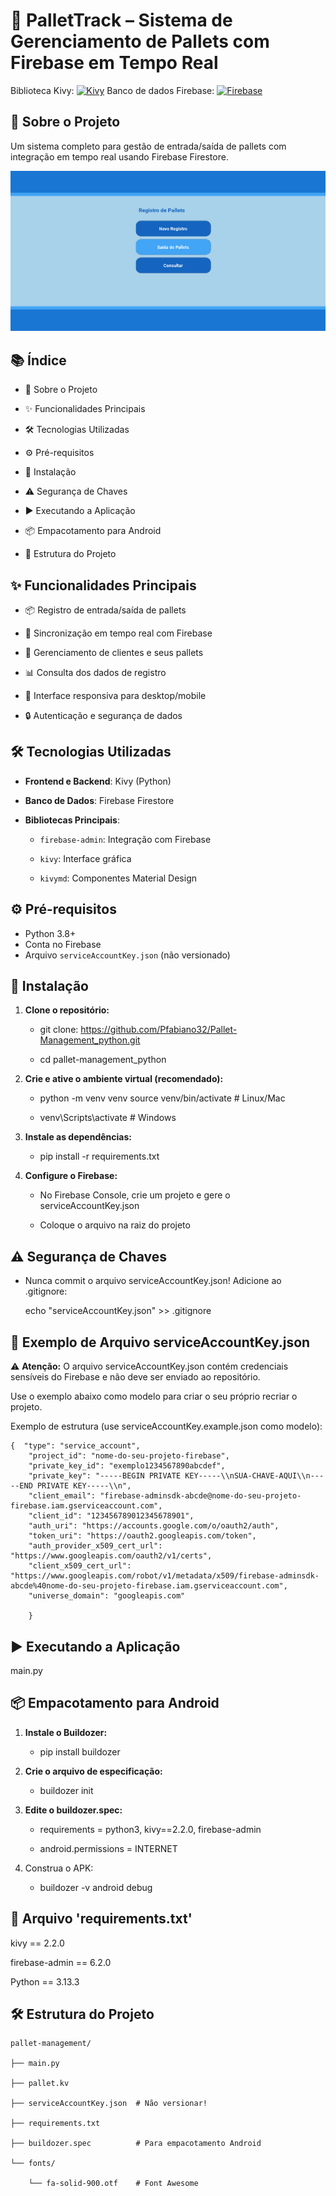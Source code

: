 # 🚀 PalletTrack – Sistema de Gerenciamento de Pallets com Firebase em Tempo Real

Biblioteca Kivy: [![Kivy](https://img.shields.io/badge/Kivy-2.2.0-blue)](https://kivy.org)
Banco de dados Firebase: [![Firebase](https://img.shields.io/badge/Firebase-Cloud%20Firestore-orange)](https://firebase.google.com)

## 🧾 Sobre o Projeto
Um sistema completo para gestão de entrada/saída de pallets com integração em tempo real usando Firebase Firestore.

![Menu do Aplicativo](menu_imagem.png)

## 📚 Índice

- 🧾 Sobre o Projeto

- ✨ Funcionalidades Principais

- 🛠 Tecnologias Utilizadas

- ⚙️ Pré-requisitos

- 🚀 Instalação

- ⚠️ Segurança de Chaves

- ▶️ Executando a Aplicação

- 📦 Empacotamento para Android

- 📂 Estrutura do Projeto

## ✨ Funcionalidades Principais

- 📦 Registro de entrada/saída de pallets

- 🔄 Sincronização em tempo real com Firebase

- 👥 Gerenciamento de clientes e seus pallets

- 📊 Consulta dos dados de registro

- 📱 Interface responsiva para desktop/mobile

- 🔒 Autenticação e segurança de dados

## 🛠 Tecnologias Utilizadas

- **Frontend e Backend**: Kivy (Python)

- **Banco de Dados**: Firebase Firestore

- **Bibliotecas Principais**:
  - `firebase-admin`: Integração com Firebase

  - `kivy`: Interface gráfica

  - `kivymd`: Componentes Material Design

## ⚙️ Pré-requisitos

- Python 3.8+
- Conta no Firebase
- Arquivo `serviceAccountKey.json` (não versionado)

## 🚀 Instalação

1. **Clone o repositório:**

    - git clone:  https://github.com/Pfabiano32/Pallet-Management_python.git

    - cd pallet-management_python

2. **Crie e ative o ambiente virtual (recomendado):**

    - python -m venv venv
source venv/bin/activate  # Linux/Mac

    - venv\Scripts\activate  # Windows

3. **Instale as dependências:**

    - pip install -r requirements.txt

4. **Configure o Firebase:**

    - No Firebase Console, crie um projeto e gere o serviceAccountKey.json

    - Coloque o arquivo na raiz do projeto

## ⚠️ Segurança de Chaves

- Nunca commit o arquivo serviceAccountKey.json! Adicione ao .gitignore:

    
    echo "serviceAccountKey.json" >> .gitignore

## 🔑 Exemplo de Arquivo serviceAccountKey.json
⚠️ **Atenção:** O arquivo serviceAccountKey.json contém credenciais sensíveis do Firebase e não deve ser enviado ao repositório.

Use o exemplo abaixo como modelo para criar o seu próprio recriar o projeto.

Exemplo de estrutura (use serviceAccountKey.example.json como modelo):

    {  "type": "service_account",
        "project_id": "nome-do-seu-projeto-firebase",
        "private_key_id": "exemplo1234567890abcdef",
        "private_key": "-----BEGIN PRIVATE KEY-----\\nSUA-CHAVE-AQUI\\n-----END PRIVATE KEY-----\\n",
        "client_email": "firebase-adminsdk-abcde@nome-do-seu-projeto-firebase.iam.gserviceaccount.com",
        "client_id": "123456789012345678901",
        "auth_uri": "https://accounts.google.com/o/oauth2/auth",
        "token_uri": "https://oauth2.googleapis.com/token",
        "auth_provider_x509_cert_url": "https://www.googleapis.com/oauth2/v1/certs",
        "client_x509_cert_url": "https://www.googleapis.com/robot/v1/metadata/x509/firebase-adminsdk-abcde%40nome-do-seu-projeto-firebase.iam.gserviceaccount.com",
        "universe_domain": "googleapis.com"

        }

## ▶️ Executando a Aplicação

main.py

## 📦 Empacotamento para Android

1. **Instale o Buildozer:**

    - pip install buildozer

2. **Crie o arquivo de especificação:**

    - buildozer init

3. **Edite o buildozer.spec:**

    - requirements = python3, kivy==2.2.0, firebase-admin

    - android.permissions = INTERNET

4. Construa o APK:

    - buildozer -v android debug

## 📂 Arquivo 'requirements.txt'

kivy == 2.2.0

firebase-admin == 6.2.0

Python == 3.13.3

## 🛠 Estrutura do Projeto

    pallet-management/

    ├── main.py

    ├── pallet.kv

    ├── serviceAccountKey.json  # Não versionar!

    ├── requirements.txt

    ├── buildozer.spec          # Para empacotamento Android

    └── fonts/
    
        └── fa-solid-900.otf    # Font Awesome
